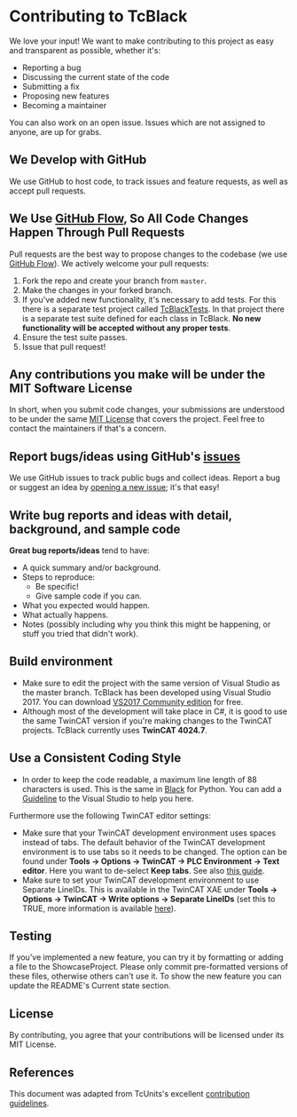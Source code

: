 # Contributing to TcBlack
We love your input! We want to make contributing to this project as easy and transparent as possible, whether it's:

- Reporting a bug
- Discussing the current state of the code
- Submitting a fix
- Proposing new features
- Becoming a maintainer

You can also work on an open issue. Issues which are not assigned to anyone, are up for grabs.

## We Develop with GitHub
We use GitHub to host code, to track issues and feature requests, as well as accept pull requests.

## We Use [GitHub Flow](https://guides.github.com/introduction/flow/index.html), So All Code Changes Happen Through Pull Requests
Pull requests are the best way to propose changes to the codebase (we use [GitHub Flow](https://guides.github.com/introduction/flow/index.html)). We actively welcome your pull requests:

1. Fork the repo and create your branch from `master`.
2. Make the changes in your forked branch.
3. If you've added new functionality, it's necessary to add tests. For this there is a separate test project called [TcBlackTests](https://github.com/Roald87/TcBlack/tree/master/src/TcBlackTests). In that project there is a separate test suite defined for each class in TcBlack. **No new functionality will be accepted without any proper tests**.
3. Ensure the test suite passes.
4. Issue that pull request!

## Any contributions you make will be under the MIT Software License
In short, when you submit code changes, your submissions are understood to be under the
same [MIT License](http://choosealicense.com/licenses/mit/) that covers the project. Feel free to contact the maintainers if that's a concern.

## Report bugs/ideas using GitHub's [issues](https://github.com/Roald87/TcBlack/issues)
We use GitHub issues to track public bugs and collect ideas. Report a bug or suggest an idea by [opening a new issue](https://github.com/Roald87/TcBlack/issues/new); it's that easy!

## Write bug reports and ideas with detail, background, and sample code

**Great bug reports/ideas** tend to have:

- A quick summary and/or background.
- Steps to reproduce:
  - Be specific!
  - Give sample code if you can.
- What you expected would happen.
- What actually happens.
- Notes (possibly including why you think this might be happening, or stuff you tried
that didn't work).

## Build environment
* Make sure to edit the project with the same version of Visual Studio as the master
branch. TcBlack has been developed using Visual Studio 2017. You can download
[VS2017 Community edition](https://visualstudio.microsoft.com/vs/older-downloads/) for free.
* Although most of the development will take place in C#, it is good to use the same
TwinCAT version if you're making changes to the TwinCAT projects. TcBlack currently
uses **TwinCAT 4024.7**.

## Use a Consistent Coding Style
* In order to keep the code readable, a maximum line length of 88 characters is used. This is the same in [Black](https://github.com/psf/black) for Python. You can add a [Guideline](https://marketplace.visualstudio.com/items?itemName=PaulHarrington.EditorGuidelines) to the Visual Studio to help you here.

Furthermore use the following TwinCAT editor settings:

* Make sure that your TwinCAT development environment uses spaces instead of tabs. The default behavior of the TwinCAT development environment is to use tabs so it needs to be changed. The option can be found under **Tools → Options → TwinCAT → PLC Environment → Text editor**. Here you want to de-select **Keep tabs**. See also [this guide](https://alltwincat.com/2017/04/14/replace-tabs-with-whitespaces/).
* Make sure to set your TwinCAT development environment to use Separate LineIDs. This
is available in the TwinCAT XAE under **Tools → Options → TwinCAT → Write options → Separate LineIDs** (set this to TRUE, more information is available [here](https://infosys.beckhoff.com/english.php?content=../content/1033/tc3_userinterface/18014403202147467.html&id=)).

## Testing
If you've implemented a new feature, you can try it by formatting or adding a file to the ShowcaseProject. Please only commit pre-formatted versions of these files, otherwise others can't use it. To show the new feature you can update the README's Current state section.

## License
By contributing, you agree that your contributions will be licensed under its MIT License.

## References
This document was adapted from TcUnits's excellent [contribution guidelines](https://github.com/tcunit/TcUnit/blob/master/CONTRIBUTING.md).


